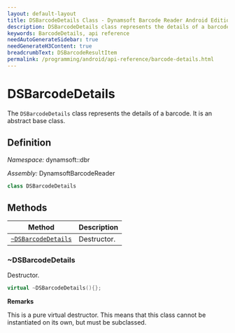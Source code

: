```yaml
---
layout: default-layout
title: DSBarcodeDetails Class - Dynamsoft Barcode Reader Android Edition
description: DSBarcodeDetails class represents the details of a barcode. It is an abstract base class.
keywords: BarcodeDetails, api reference
needAutoGenerateSidebar: true
needGenerateH3Content: true
breadcrumbText: DSBarcodeResultItem
permalink: /programming/android/api-reference/barcode-details.html
---
```


# DSBarcodeDetails

The `DSBarcodeDetails` class represents the details of a barcode. It is an abstract base class.

## Definition

*Namespace:* dynamsoft::dbr

*Assembly:* DynamsoftBarcodeReader

```cpp
class DSBarcodeDetails
```

## Methods

| Method               | Description |
|----------------------|-------------|
| [`~DSBarcodeDetails`](#cbarcodedetails) | Destructor. |

### ~DSBarcodeDetails

Destructor.

```cpp
virtual ~DSBarcodeDetails(){};
```

**Remarks**

This is a pure virtual destructor. This means that this class cannot be instantiated on its own, but must be subclassed.
